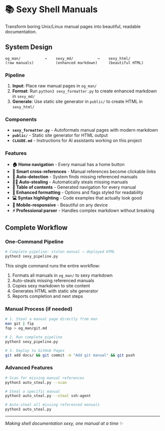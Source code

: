 # 📚 Sexy Shell Manuals

Transform boring Unix/Linux manual pages into beautiful, readable documentation.

## System Design

```
og_man/           →    sexy_md/           →    sexy_html/
(raw manuals)          (enhanced markdown)     (beautiful HTML)
```

### Pipeline

1. **Input**: Place raw manual pages in `og_man/`
2. **Format**: Run `python3 sexy_formatter.py` to create enhanced markdown in `sexy_md/`
3. **Generate**: Use static site generator in `public/` to create HTML in `sexy_html/`

### Components

- **`sexy_formatter.py`** - Autoformats manual pages with modern markdown
- **`public/`** - Static site generator for HTML output
- **`CLAUDE.md`** - Instructions for AI assistants working on this project

### Features

- **🏠 Home navigation** - Every manual has a home button
- **🔗 Smart cross-references** - Manual references become clickable links
- **🤖 Auto-detection** - System finds missing referenced manuals
- **🏴‍☠️ Auto-stealing** - Automatically steals missing manuals
- **📑 Table of contents** - Generated navigation for every manual
- **🎨 Enhanced formatting** - Options and flags styled for readability
- **💻 Syntax highlighting** - Code examples that actually look good
- **📱 Mobile-responsive** - Beautiful on any device
- **⚡ Professional parser** - Handles complex markdown without breaking

## Complete Workflow

### One-Command Pipeline

```bash
# Complete pipeline: stolen manual → deployed HTML
python3 sexy_pipeline.py
```

This single command runs the entire workflow:
1. Formats all manuals in `og_man/` to sexy markdown
2. Auto-steals missing referenced manuals
3. Copies sexy markdown to site content
4. Generates HTML with static site generator
5. Reports completion and next steps

### Manual Process (if needed)

```bash
# 1. Steal a manual page directly from man
man git | fip
fop > og_man/git.md

# 2. Run complete pipeline
python3 sexy_pipeline.py

# 3. Deploy to GitHub Pages
git add docs/ && git commit -m "Add git manual" && git push
```

### Advanced Features

```bash
# Scan for missing manual references
python3 auto_steal.py --scan

# Steal a specific manual
python3 auto_steal.py --steal ssh-agent

# Auto-steal all missing referenced manuals
python3 auto_steal.py
```

---

*Making shell documentation sexy, one manual at a time* ✨